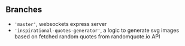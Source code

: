 ## Branches

- `'master'`, websockets express server
- `'inspirational-quotes-generator'`, a logic to generate svg images based on fetched random quotes from randomquote.io API
